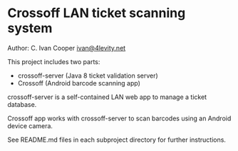# Crossoff LAN ticket scanning system #

Author: C. Ivan Cooper ivan@4levity.net

This project includes two parts:
* crossoff-server (Java 8 ticket validation server)
* Crossoff (Android barcode scanning app)

crossoff-server is a self-contained LAN web app to manage a ticket database. 

Crossoff app works with crossoff-server to scan barcodes using an Android device camera.

See README.md files in each subproject directory for further instructions.
